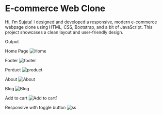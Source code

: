 # E-commerce Web Clone
Hi, I’m Sujata! I designed and developed a responsive, modern e-commerce webpage clone using HTML, CSS, Bootstrap, and a bit of JavaScript. 
This project showcases a clean layout and user-friendly design.

Output

Home Page
![Home](https://github.com/user-attachments/assets/a424b918-2971-4290-967d-0833dca52386)


Footer 
![footer](https://github.com/user-attachments/assets/6eb17a09-9d5b-4bb3-91b0-2516c0dba5b6)


Porduct
![product](https://github.com/user-attachments/assets/99a47a21-973c-497a-b2c3-caa4f3a4a640)


About
![About](https://github.com/user-attachments/assets/42842fa6-16d4-4050-8195-2072d5506a17)


Blog
![Blog](https://github.com/user-attachments/assets/2a726dde-6502-49f5-ad1f-7369e380527a)


Add to cart
![Add to cart1](https://github.com/user-attachments/assets/c5c32be2-3d7c-4293-bffd-dd3be91fa20e)


Responsive with toggle button
![ss](https://github.com/user-attachments/assets/a54b4bee-f4f9-4950-9aeb-4f1f6cbeb8e7)

